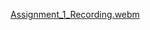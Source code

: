 [Assignment_1_Recording.webm](https://github.com/reddy1974/Neural_Networks_Assignment_1/assets/143233529/c4ad13b5-82c0-408c-a541-d6038aed5b7a)
